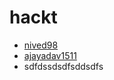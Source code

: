 # hackt

- [nived98](https://github.com/nived98)
- [ajayadav1511](https://github.com/ajayadav1511)
- sdfdssdsdfsddsdfs
